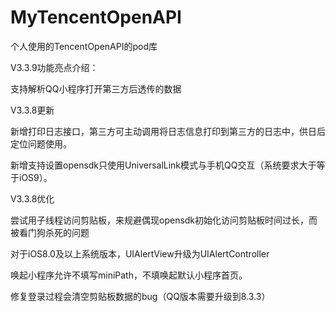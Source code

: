 # MyTencentOpenAPI
个人使用的TencentOpenAPI的pod库

V3.3.9功能亮点介绍：

支持解析QQ小程序打开第三方后透传的数据


V3.3.8更新

新增打印日志接口，第三方可主动调用将日志信息打印到第三方的日志中，供日后定位问题使用。

新增支持设置opensdk只使用UniversalLink模式与手机QQ交互（系统要求大于等于iOS9）。

V3.3.8优化

尝试用子线程访问剪贴板，来规避偶现opensdk初始化访问剪贴板时间过长，而被看门狗杀死的问题

对于iOS8.0及以上系统版本，UIAlertView升级为UIAlertController

唤起小程序允许不填写miniPath，不填唤起默认小程序首页。

修复登录过程会清空剪贴板数据的bug（QQ版本需要升级到8.3.3）